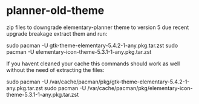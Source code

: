 # planner-old-theme
zip files to downgrade elementary-planner theme to version 5 due recent upgrade breakage
extract them and run:

sudo pacman -U gtk-theme-elementary-5.4.2-1-any.pkg.tar.zst
sudo pacman -U elementary-icon-theme-5.3.1-1-any.pkg.tar.zst

If you havent cleaned your cache this commands should work as well without the need of extracting the files:

sudo pacman -U /var/cache/pacman/pkg/gtk-theme-elementary-5.4.2-1-any.pkg.tar.zst
sudo pacman -U /var/cache/pacman/pkg/elementary-icon-theme-5.3.1-1-any.pkg.tar.zst
